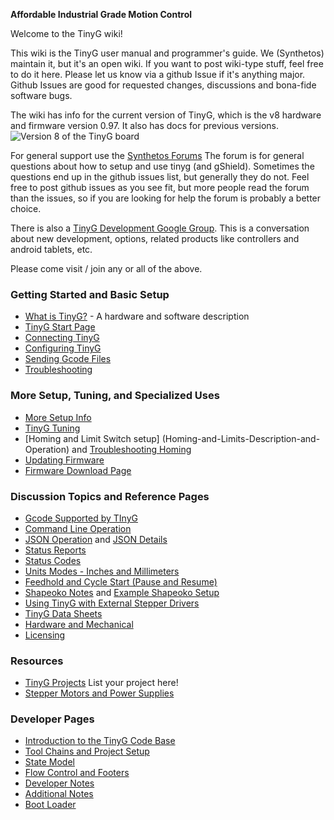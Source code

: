 **Affordable Industrial Grade Motion Control**

Welcome to the TinyG wiki!

This wiki is the TinyG user manual and programmer's guide. We (Synthetos) maintain it, but it's an open wiki. If you want to post wiki-type stuff, feel free to do it here. Please let us know via a github Issue if it's anything major. Github Issues are good for requested changes, discussions and bona-fide software bugs.

The wiki has info for the current version of TinyG, which is the v8 hardware and firmware version 0.97. It also has docs for previous versions.
![Version 8 of the TinyG board](http://farm4.staticflickr.com/3719/12692585715_ca174304c0_b.jpg)

For general support use the [Synthetos Forums](https://www.synthetos.com/forum/tinyg/)
The forum is for general questions about how to setup and use tinyg (and gShield). Sometimes the questions end up in the github issues list, but generally they do not. Feel free to post github issues as you see fit, but more people read the forum than the issues, so if you are looking for help the forum is probably a better choice.

There is also a [TinyG Development Google Group](https://groups.google.com/forum/?hl=en&fromgroups#!forum/devTinyG). This is a conversation about new development, options, related products like controllers and android tablets, etc.

Please come visit / join any or all of the above.

### Getting Started and Basic Setup
* [What is TinyG?](What-is-TinyG) -  A hardware and software description
* [TinyG Start Page](TinyG-Start)
* [Connecting TinyG](Connecting-TinyG)
* [Configuring TinyG](TinyG-Configuration)
* [Sending Gcode Files](TinyG-Sending-Files)
* [Troubleshooting](Troubleshooting)

### More Setup, Tuning, and Specialized Uses
* [More Setup Info](Initial-Setup)
* [TinyG Tuning](TinyG-Tuning)
* [Homing and Limit Switch setup] (Homing-and-Limits-Description-and-Operation) and [Troubleshooting Homing](Homing-and-Limits-Setup-and-Troubleshooting)
* [Updating Firmware](https://github.com/synthetos/TinyG/wiki/TinyG-Updating-Firmware)
* [Firmware Download Page](http://synthetos.github.io/)

### Discussion Topics and Reference Pages
* [Gcode Supported by TInyG](Gcode-Support)
* [Command Line Operation](TinyG-Command-Line)
* [JSON Operation](JSON-Operation) and [JSON Details](JSON-Details)
* [Status Reports](Status-Reports)
* [Status Codes](TinyG-Status-Codes)
* [Units Modes - Inches and Millimeters](Inch-and-Millimeter-Units-Mode)
* [Feedhold and Cycle Start (Pause and Resume)](TinyG-Feedhold-and-Resume)
* [Shapeoko Notes](TinyG-Shapeoko-Notes) and [Example Shapeoko Setup](TinyG-Shapeoko-Setup)
* [Using TinyG with External Stepper Drivers](TinyG-Using-External-Drivers)
* [TinyG Data Sheets](https://github.com/synthetos/TinyG/wiki/Data-Sheets)
* [Hardware and Mechanical](TinyG-Hardware-Information)
* [Licensing](TinyG-Licensing)

### Resources
* [TinyG Projects](TinyG-Projects) List your project here!
* [Stepper Motors and Power Supplies](Stepper-Motors-and-Power-Supplies)

### Developer Pages
* [Introduction to the TinyG Code Base](Introduction-to-the-TinyG-Code-Base)
* [Tool Chains and Project Setup](Tool-Chains-and-Project-Setup)
* [State Model](TinyG-State-Model)
* [Flow Control and Footers](Flow-Control-and-Footers)
* [Developer Notes](TinyG-Developer-Notes)
* [Additional Notes](Additional-Notes)
* [Boot Loader](TinyG-Boot-Loader)
